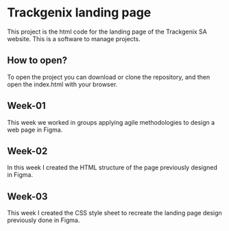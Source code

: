# Trackgenix landing page
This project is the html code for the landing page of the Trackgenix SA website. This is a software to manage projects.

## How to open?

To open the project you can download or clone the repository, and then open the index.html with your browser.
## Week-01
This week we worked in groups applying agile methodologies to design a web page in Figma.
## Week-02
In this week I created the HTML structure of the page previously designed in Figma.
## Week-03
This week I created the CSS style sheet to recreate the landing page design previously done in Figma.